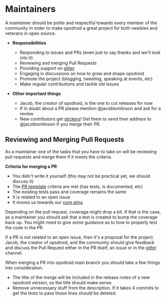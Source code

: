 # Maintainers

A maintainer should be polite and respectful towards every member of the community in order to make opsdroid a great project for both newbies and veterans in open source.


- **Responsibilities**
  - Responding to issues and PRs (even just to say thanks and we'll look into it)
  - Reviewing and merging Pull Requests
  - Providing support on [gitter](https://gitter.im/opsdroid/developers)
  - Engaging in discussions on how to grow and shape opsdroid
  - Promote the project (blogging, tweeting, speaking at events, etc)
  - Make regular contributions and tackle old issues
 
- **Other important things**
  - Jacob, the creator of opsdroid, is the one to cut releases for now
  - If in doubt about a PR please mention @jacobtomlinson and ask for a review
  - New contributors get [stickers](https://medium.com/opsdroid/stickers-for-contributors-a0a1f9c30ec1)! Get them to send their address to @jacobtomlinson if you merge their PR.

## Reviewing and Merging Pull Requests
As a maintainer one of the tasks that you have to take on will be reviewing pull requests and merge them if it meets the criteria. 

**Criteria for merging a PR**
  - You didn't write it yourself (this may not be practical yet, we should discuss it)
  - The [PR template](PULL_REQUEST_TEMPLATE.md) criteria are met (has tests, is documented, etc)
  - The existing tests pass and coverage remains the same
  - It is related to an open issue
  - It moves us towards our [core aims](https://github.com/opsdroid/opsdroid/issues/1)
  
Depending on the pull request, coverage might drop a bit. If that is the case, as a maintainer you should ask that a test is created to bump the coverage back up. You might need to give some guidance as to how to properly test the code in the PR.

If a PR is not related to an open issue, then it's a proposal for the project. Jacob, the creator of opsdroid, and the community should give feedback and discuss the Pull Request either in the PR itself, an issue or in the [gitter](https://gitter.im/opsdroid/developers) channel.

When merging a PR into opsdroid main branch you should take a few things into consideration.
- The title of the merge will be included in the release notes of a new opsdroid version, so the title should make sense.
- Remove unnecessary stuff from the description. If it takes 4 commits to get the tests to pass those lines should be deleted.
